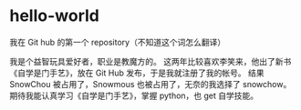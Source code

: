 # hello-world
我在 Git hub 的第一个 repository（不知道这个词怎么翻译）

我是个益智玩具爱好者，职业是教魔方的。
这两年比较喜欢李笑来，他出了新书《自学是门手艺》，放在 Git Hub 发布，于是我就注册了我的帐号。
结果 SnowChou 被占用了，Snowmous 也被占用了，无奈的我选择了 snowchow。
期待我能认真学习《自学是门手艺》，掌握 python，也 get 自学技能。
